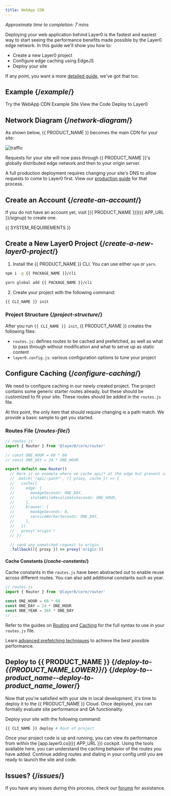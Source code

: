```yaml
---
title: WebApp CDN
---
```


_Approximate time to completion: 7 mins_

Deploying your web application behind Layer0 is the fastest and easiest way to start seeing the performance benefits made possible by the Layer0 edge network. In this guide we'll show you how to:

- Create a new Layer0 project
- Configure edge caching using EdgeJS
- Deploy your site

If any point, you want a more [detailed guide](/guides/traditional_sites), we've got that too.

## Example {/*example*/}

<ButtonLinksGroup>
<ButtonLink variant="fill" type="default" href="https://layer0-docs-cdn-starter-template-default.layer0-limelight.link">
  Try the WebApp CDN Example Site
</ButtonLink>
<ButtonLink variant="stroke" type="code" withIcon={true} href="https://github.com/layer0-docs/layer0-cdn-example">
 View the Code
</ButtonLink>
<ButtonLink variant="stroke" type="deploy" withIcon={true} href="https://app.layer0.co/deploy?button&deploy&repo=https://github.com/layer0-docs/layer0-cdn-example">
  Deploy to Layer0
</ButtonLink>
</ButtonLinksGroup>

## Network Diagram {/*network-diagram*/}

As shown below, {{ PRODUCT_NAME }} becomes the main CDN for your site:

![traffic](/images/starter/traffic.svg)

Requests for your site will now pass through {{ PRODUCT_NAME }}'s globally distributed edge network and then to your origin server.

A full production deployment requires changing your site's DNS to allow requests to come to Layer0 first. View our [production guide](/guides/production) for that process.

## Create an Account {/*create-an-account*/}

If you do not have an account yet, visit [{{ PRODUCT_NAME }}]({{ APP_URL }}/signup) to create one.

{{ SYSTEM_REQUIREMENTS }}

## Create a New Layer0 Project {/*create-a-new-layer0-project*/}

1. Install the {{ PRODUCT_NAME }} CLI.
You can use either `npm` or `yarn`.

```bash
npm i -g {{ PACKAGE_NAME }}/cli
```

```bash
yarn global add {{ PACKAGE_NAME }}/cli
```

2. Create your project with the following command:

```bash
{{ CLI_NAME }} init
```

### Project Structure {/*project-structure*/}

After you run `{{ CLI_NAME }} init`, {{ PRODUCT_NAME }} creates the following files:

- `routes.js`: defines routes to be cached and prefetched, as well as what to pass through without modification and what to serve up as static content
- `layer0.config.js`: various configuration options to tune your project
## Configure Caching {/*configure-caching*/}

We need to configure caching in our newly created project. The project contains some generic starter routes already, but these should be customized to fit your site. These routes should be added in the `routes.js` file.

At this point, the only item that should require changing is a path match. We provide a basic sample to get you started.
### Routes File {/*routes-file*/}

```js filename="/routes.js"
// routes.js
import { Router } from '@layer0/core/router'

// const ONE_HOUR = 60 * 60
// const ONE_DAY = 24 * ONE_HOUR

export default new Router()
  // Here is an example where we cache api/* at the edge but prevent caching in the browser
  // .match('/api/:path*', ({ proxy, cache }) => {
  //   cache({
  //     edge: {
  //       maxAgeSeconds: ONE_DAY,
  //       staleWhileRevalidateSeconds: ONE_HOUR,
  //     },
  //     browser: {
  //       maxAgeSeconds: 0,
  //       serviceWorkerSeconds: ONE_DAY,
  //     },
  //   })
  //   proxy('origin')
  // })

  // send any unmatched request to origin
  .fallback(({ proxy }) => proxy('origin'))
```
#### Cache Constants {/*cache-constants*/}
Cache constants in the `routes.js` have been abstracted out to enable reuse across different routes. You can also add additional constants such as year.
```js
// routes.js
import { Router } from '@layer0/core/router'

const ONE_HOUR = 60 * 60
const ONE_DAY = 24 * ONE_HOUR
const ONE_YEAR = 365 * ONE_DAY
// ...
```

Refer to the guides on [Routing](routing) and [Caching](caching) for the full syntax to use in your `routes.js` file.

Learn [advanced prefetching techniques](prefetching) to achieve the best possible performance.

## Deploy to {{ PRODUCT_NAME }} {/*deploy-to-{{PRODUCT_NAME_LOWER}}*/} {/*deploy-to--product_name--deploy-to-product_name_lower*/}

Now that you're satisfied with your site in local development, it's time to deploy it to the {{ PRODUCT_NAME }} Cloud. Once deployed, you can formally evaluate site performance and QA functionality.

Deploy your site with the following command:

```bash
{{ CLI_NAME }} deploy # Root of project
```

Once your project code is up and running, you can view its performance from within the [app.layer0.co]({{ APP_URL }}) cockpit. Using the tools available here, you can understand the caching behavior of the routes you have added. Continue adding routes and dialing in your config until you are ready to launch the site and code.

## Issues? {/*issues*/}

If you have any issues during this process, check our [forums](FORUM_URL) for assistance.
